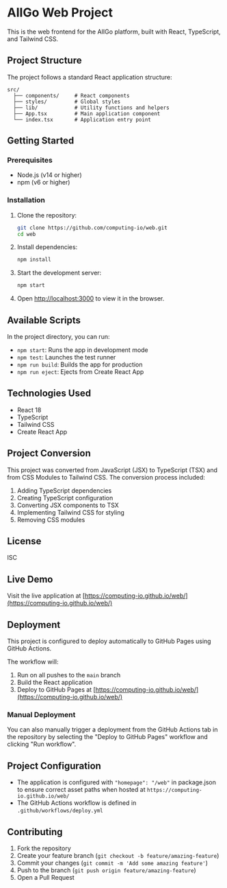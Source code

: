 # AIIGo Web Project

This is the web frontend for the AIIGo platform, built with React, TypeScript, and Tailwind CSS.

## Project Structure

The project follows a standard React application structure:

```
src/
  ├── components/     # React components
  ├── styles/         # Global styles
  ├── lib/            # Utility functions and helpers
  ├── App.tsx         # Main application component
  └── index.tsx       # Application entry point
```

## Getting Started

### Prerequisites

- Node.js (v14 or higher)
- npm (v6 or higher)

### Installation

1. Clone the repository:
   ```bash
   git clone https://github.com/computing-io/web.git
   cd web
   ```

2. Install dependencies:
   ```bash
   npm install
   ```

3. Start the development server:
   ```bash
   npm start
   ```

4. Open [http://localhost:3000](http://localhost:3000) to view it in the browser.

## Available Scripts

In the project directory, you can run:

- `npm start`: Runs the app in development mode
- `npm test`: Launches the test runner
- `npm run build`: Builds the app for production
- `npm run eject`: Ejects from Create React App

## Technologies Used

- React 18
- TypeScript
- Tailwind CSS
- Create React App

## Project Conversion

This project was converted from JavaScript (JSX) to TypeScript (TSX) and from CSS Modules to Tailwind CSS. The conversion process included:

1. Adding TypeScript dependencies
2. Creating TypeScript configuration
3. Converting JSX components to TSX
4. Implementing Tailwind CSS for styling
5. Removing CSS modules

## License

ISC

## Live Demo

Visit the live application at [https://computing-io.github.io/web/](https://computing-io.github.io/web/)

## Deployment

This project is configured to deploy automatically to GitHub Pages using GitHub Actions. 

The workflow will:
1. Run on all pushes to the `main` branch
2. Build the React application
3. Deploy to GitHub Pages at [https://computing-io.github.io/web/](https://computing-io.github.io/web/)

### Manual Deployment

You can also manually trigger a deployment from the GitHub Actions tab in the repository by selecting the "Deploy to GitHub Pages" workflow and clicking "Run workflow".

## Project Configuration

- The application is configured with `"homepage": "/web"` in package.json to ensure correct asset paths when hosted at `https://computing-io.github.io/web/`
- The GitHub Actions workflow is defined in `.github/workflows/deploy.yml`

## Contributing

1. Fork the repository
2. Create your feature branch (`git checkout -b feature/amazing-feature`)
3. Commit your changes (`git commit -m 'Add some amazing feature'`)
4. Push to the branch (`git push origin feature/amazing-feature`)
5. Open a Pull Request